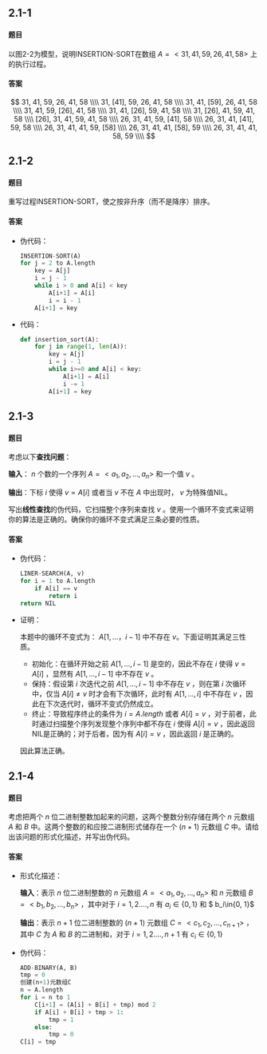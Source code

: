 ## 2.1-1

#### 题目

以图2-2为模型，说明INSERTION-SORT在数组 $A=<31, 41, 59, 26, 41, 58>$ 上的执行过程。

#### 答案

$$
31, 41, 59, 26, 41, 58 \\\\
31, [41], 59, 26, 41, 58 \\\\
31, 41, [59], 26, 41, 58 \\\\
31, 41, 59, [26], 41, 58 \\\\
31, 41, [26], 59, 41, 58 \\\\
31, [26], 41, 59, 41, 58 \\\\
[26], 31, 41, 59, 41, 58 \\\\
26, 31, 41, 59, [41], 58 \\\\
26, 31, 41, [41], 59, 58 \\\\
26, 31, 41, 41, 59, [58] \\\\
26, 31, 41, 41, [58], 59 \\\\
26, 31, 41, 41, 58, 59 \\\\
$$

## 2.1-2

#### 题目

重写过程INSERTION-SORT，使之按非升序（而不是降序）排序。

#### 答案

- 伪代码：

    ```python
    INSERTION-SORT(A)
    for j = 2 to A.length
        key = A[j]
        i = j - 1
        while i > 0 and A[i] < key
            A[i+1] = A[i]
            i = i - 1
        A[i+1] = key
    ```

    

- 代码：

    ```python
    def insertion_sort(A):
        for j in range(1, len(A)):
            key = A[j]
            i = j - 1
            while i>=0 and A[i] < key:
                A[i+1] = A[i]
                i -= 1
            A[i+1] = key
    ```

## 2.1-3

#### 题目

考虑以下**查找问题**：

**输入**： $n$ 个数的一个序列 $A=<a_1, a_2, \dots, a_n>$ 和一个值 $v$ 。

**输出**：下标 $i$ 使得 $v=A[i]$ 或者当 $v$ 不在 $A$ 中出现时， $v$ 为特殊值NIL。

写出**线性查找**的伪代码，它扫描整个序列来查找 $v$ 。使用一个循环不变式来证明你的算法是正确的。确保你的循环不变式满足三条必要的性质。

#### 答案

- 伪代码：

    ```python
    LINER-SEARCH(A, v)
    for i = 1 to A.length
    	if A[i] == v
        	return i
    return NIL
    ```

- 证明：

    本题中的循环不变式为： $A[1, \dots，i-1]$ 中不存在 $v$。下面证明其满足三性质。

    - 初始化：在循环开始之前 $A[1, \dots, i-1]$ 是空的，因此不存在 $i$ 使得 $v=A[i]$ ，显然有 $A[1, \dots, i-1]$ 中不存在 $v$ 。
    - 保持：假设第 $i$ 次迭代之前 $A[1, \dots, i-1]$ 中不存在 $v$ ，则在第 $i$ 次循环中，仅当 $A[i] \ne v$ 时才会有下次循环，此时有 $A[1, \dots, i]$ 中不存在 $v$ ，因此在下次迭代时，循环不变式仍然成立。
    - 终止：导致程序终止的条件为 $i=A.length$ 或者 $A[i]=v$ ，对于前者，此时通过扫描整个序列发现整个序列中都不存在 $i$ 使得 $A[i]=v$ ，因此返回NIL是正确的；对于后者，因为有 $A[i]=v$ ，因此返回 $i$ 是正确的。

    因此算法正确。

## 2.1-4

#### 题目

考虑把两个 $n$ 位二进制整数加起来的问题，这两个整数分别存储在两个 $n$ 元数组 $A$ 和 $B$ 中。这两个整数的和应按二进制形式储存在一个 $(n+1)$ 元数组 $C$ 中。请给出该问题的形式化描述，并写出伪代码。

#### 答案

- 形式化描述：

    **输入**：表示 $n$ 位二进制整数的 $n$ 元数组 $A=<a_1, a_2, \dots, a_n>$ 和 $n$ 元数组 $B=<b_1, b_2, \dots, b_n>$ ，其中对于 $i=1, 2. \dots ,n$ 有 $a_i\in\{0, 1\}$ 和 $ b_i\in\{0, 1\}$

    **输出**：表示 $n+1$ 位二进制整数的 $(n+1)$ 元数组 $C=<c_1, c_2, \dots, c_{n+1}>$ ，其中 $C$ 为 $A$ 和 $B$ 的二进制和，对于 $i=1, 2. \dots ,n+1$ 有 $c_i\in\{0, 1\}$

- 伪代码：

    ```python
    ADD-BINARY(A, B)
    tmp = 0
    创建(n+1)元数组C
    n = A.length
    for i = n to 1
        C[i+1] = (A[i] + B[i] + tmp) mod 2
        if A[i] + B[i] + tmp > 1:
            tmp = 1
        else:
            tmp = 0
    C[i] = tmp
    ```

    